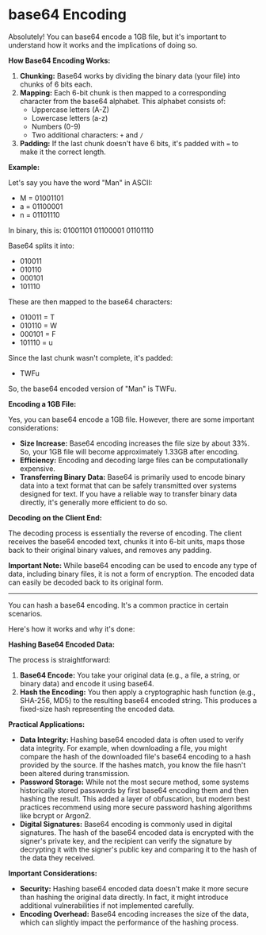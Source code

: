 # base64 Encoding

Absolutely! You can base64 encode a 1GB file, but it's important to understand how it works and the implications of doing so.

**How Base64 Encoding Works:**

1. **Chunking:** Base64 works by dividing the binary data (your file) into chunks of 6 bits each.
2. **Mapping:** Each 6-bit chunk is then mapped to a corresponding character from the base64 alphabet. This alphabet consists of:
   * Uppercase letters (A-Z)
   * Lowercase letters (a-z)
   * Numbers (0-9)
   * Two additional characters: `+` and `/`
3. **Padding:** If the last chunk doesn't have 6 bits, it's padded with `=` to make it the correct length.

**Example:**

Let's say you have the word "Man" in ASCII:

* M = 01001101
* a = 01100001
* n = 01101110

In binary, this is: 01001101 01100001 01101110

Base64 splits it into:

* 010011
* 010110
* 000101
* 101110

These are then mapped to the base64 characters:

* 010011 = T
* 010110 = W
* 000101 = F
* 101110 = u

Since the last chunk wasn't complete, it's padded:

* TWFu

So, the base64 encoded version of "Man" is TWFu.

**Encoding a 1GB File:**

Yes, you can base64 encode a 1GB file. However, there are some important considerations:

* **Size Increase:** Base64 encoding increases the file size by about 33%. So, your 1GB file will become approximately 1.33GB after encoding.
* **Efficiency:** Encoding and decoding large files can be computationally expensive.
* **Transferring Binary Data:** Base64 is primarily used to encode binary data into a text format that can be safely transmitted over systems designed for text. If you have a reliable way to transfer binary data directly, it's generally more efficient to do so.

**Decoding on the Client End:**

The decoding process is essentially the reverse of encoding. The client receives the base64 encoded text, chunks it into 6-bit units, maps those back to their original binary values, and removes any padding.

**Important Note:** While base64 encoding can be used to encode any type of data, including binary files, it is not a form of encryption. The encoded data can easily be decoded back to its original form.

***

You can  hash a base64 encoding. It's a common practice in certain scenarios.&#x20;

Here's how it works and why it's done:

**Hashing Base64 Encoded Data:**

The process is straightforward:

1. **Base64 Encode:** You take your original data (e.g., a file, a string, or binary data) and encode it using base64.
2. **Hash the Encoding:** You then apply a cryptographic hash function (e.g., SHA-256, MD5) to the resulting base64 encoded string. This produces a fixed-size hash representing the encoded data.

**Practical Applications:**

* **Data Integrity:** Hashing base64 encoded data is often used to verify data integrity. For example, when downloading a file, you might compare the hash of the downloaded file's base64 encoding to a hash provided by the source. If the hashes match, you know the file hasn't been altered during transmission.
* **Password Storage:** While not the most secure method, some systems historically stored passwords by first base64 encoding them and then hashing the result. This added a layer of obfuscation, but modern best practices recommend using more secure password hashing algorithms like bcrypt or Argon2.
* **Digital Signatures:** Base64 encoding is commonly used in digital signatures. The hash of the base64 encoded data is encrypted with the signer's private key, and the recipient can verify the signature by decrypting it with the signer's public key and comparing it to the hash of the data they received.

**Important Considerations:**

* **Security:** Hashing base64 encoded data doesn't make it more secure than hashing the original data directly. In fact, it might introduce additional vulnerabilities if not implemented carefully.
* **Encoding Overhead:** Base64 encoding increases the size of the data, which can slightly impact the performance of the hashing process.

